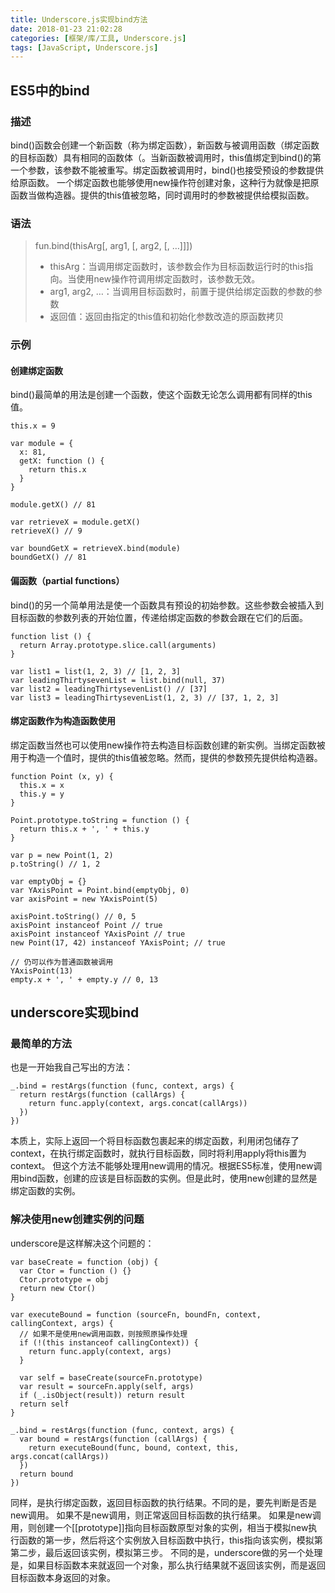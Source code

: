 ```yaml
---
title: Underscore.js实现bind方法
date: 2018-01-23 21:02:28
categories: [框架/库/工具, Underscore.js]
tags: [JavaScript, Underscore.js]
---
```


## ES5中的bind

### 描述

bind()函数会创建一个新函数（称为绑定函数），新函数与被调用函数（绑定函数的目标函数）具有相同的函数体（。当新函数被调用时，this值绑定到bind()的第一个参数，该参数不能被重写。绑定函数被调用时，bind()也接受预设的参数提供给原函数。
一个绑定函数也能够使用new操作符创建对象，这种行为就像是把原函数当做构造器。提供的this值被忽略，同时调用时的参数被提供给模拟函数。

### 语法

> fun.bind(thisArg[, arg1, [, arg2, [, …]]])
> 
> - thisArg：当调用绑定函数时，该参数会作为目标函数运行时的this指向。当使用new操作符调用绑定函数时，该参数无效。
> - arg1, arg2, …：当调用目标函数时，前置于提供给绑定函数的参数的参数
> - 返回值：返回由指定的this值和初始化参数改造的原函数拷贝

<!-- more -->

### 示例

#### 创建绑定函数

bind()最简单的用法是创建一个函数，使这个函数无论怎么调用都有同样的this值。

```
this.x = 9

var module = {
  x: 81,
  getX: function () {
    return this.x
  }
}

module.getX() // 81

var retrieveX = module.getX()
retrieveX() // 9

var boundGetX = retrieveX.bind(module)
boundGetX() // 81
```

#### 偏函数（partial functions）

bind()的另一个简单用法是使一个函数具有预设的初始参数。这些参数会被插入到目标函数的参数列表的开始位置，传递给绑定函数的参数会跟在它们的后面。

```
function list () {
  return Array.prototype.slice.call(arguments)
}

var list1 = list(1, 2, 3) // [1, 2, 3]
var leadingThirtysevenList = list.bind(null, 37)
var list2 = leadingThirtysevenList() // [37]
var list3 = leadingThirtysevenList(1, 2, 3) // [37, 1, 2, 3]
```

#### 绑定函数作为构造函数使用

绑定函数当然也可以使用new操作符去构造目标函数创建的新实例。当绑定函数被用于构造一个值时，提供的this值被忽略。然而，提供的参数预先提供给构造器。

```
function Point (x, y) {
  this.x = x
  this.y = y
}

Point.prototype.toString = function () {
  return this.x + ', ' + this.y
}

var p = new Point(1, 2)
p.toString() // 1, 2

var emptyObj = {}
var YAxisPoint = Point.bind(emptyObj, 0)
var axisPoint = new YAxisPoint(5)

axisPoint.toString() // 0, 5
axisPoint instanceof Point // true
axisPoint instanceof YAxisPoint // true
new Point(17, 42) instanceof YAxisPoint; // true

// 仍可以作为普通函数被调用
YAxisPoint(13)
empty.x + ', ' + empty.y // 0, 13
```

## underscore实现bind

### 最简单的方法

也是一开始我自己写出的方法：

```
_.bind = restArgs(function (func, context, args) {
  return restArgs(function (callArgs) {
    return func.apply(context, args.concat(callArgs))
  })
})
```

本质上，实际上返回一个将目标函数包裹起来的绑定函数，利用闭包储存了context，在执行绑定函数时，就执行目标函数，同时将利用apply将this置为context。
但这个方法不能够处理用new调用的情况。根据ES5标准，使用new调用bind函数，创建的应该是目标函数的实例。但是此时，使用new创建的显然是绑定函数的实例。

### 解决使用new创建实例的问题

underscore是这样解决这个问题的：

```
var baseCreate = function (obj) {
  var Ctor = function () {}
  Ctor.prototype = obj
  return new Ctor()
}

var executeBound = function (sourceFn, boundFn, context, callingContext, args) {
  // 如果不是使用new调用函数，则按照原操作处理
  if (!(this instanceof callingContext)) {
    return func.apply(context, args)
  }

  var self = baseCreate(sourceFn.prototype)
  var result = sourceFn.apply(self, args)
  if (_.isObject(result)) return result
  return self
}

_.bind = restArgs(function (func, context, args) {
  var bound = restArgs(function (callArgs) {
    return executeBound(func, bound, context, this, args.concat(callArgs))
  })
  return bound
})
```

同样，是执行绑定函数，返回目标函数的执行结果。不同的是，要先判断是否是new调用。
如果不是new调用，则正常返回目标函数的执行结果。
如果是new调用，则创建一个[[prototype]]指向目标函数原型对象的实例，相当于模拟new执行函数的第一步，然后将这个实例放入目标函数中执行，this指向该实例，模拟第第二步，最后返回该实例，模拟第三步。
不同的是，underscore做的另一个处理是，如果目标函数本来就返回一个对象，那么执行结果就不返回该实例，而是返回目标函数本身返回的对象。
